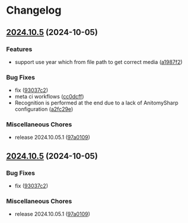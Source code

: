 # Changelog

## [2024.10.5](https://github.com/chu-shen/jellyfin-plugin-anilist-with-filter/compare/v2024.10.5...v2024.10.5) (2024-10-05)


### Features

* support use year which from file path to get correct media ([a1987f2](https://github.com/chu-shen/jellyfin-plugin-anilist-with-filter/commit/a1987f20aa4633bd1f433c8d5304c6a9a3b32c1d))


### Bug Fixes

* fix ([93037c2](https://github.com/chu-shen/jellyfin-plugin-anilist-with-filter/commit/93037c2086e012fad30f1a8379f19493e2e535df))
* meta ci workflows ([cc0dcff](https://github.com/chu-shen/jellyfin-plugin-anilist-with-filter/commit/cc0dcff5e0eff1b086004398d668da851a5b7857))
* Recognition is performed at the end due to a lack of AnitomySharp configuration ([a2fc29e](https://github.com/chu-shen/jellyfin-plugin-anilist-with-filter/commit/a2fc29ee3fc25626206926c463aa07a8d0f1dca4))


### Miscellaneous Chores

* release 2024.10.05.1 ([97a0109](https://github.com/chu-shen/jellyfin-plugin-anilist-with-filter/commit/97a0109c65fe52142a30a2471d621bbcc25dfb0d))

## [2024.10.5](https://github.com/chu-shen/jellyfin-plugin-anilist-with-filter/compare/2023.8.17...v2024.10.5) (2024-10-05)


### Bug Fixes

* fix ([93037c2](https://github.com/chu-shen/jellyfin-plugin-anilist-with-filter/commit/93037c2086e012fad30f1a8379f19493e2e535df))


### Miscellaneous Chores

* release 2024.10.05.1 ([97a0109](https://github.com/chu-shen/jellyfin-plugin-anilist-with-filter/commit/97a0109c65fe52142a30a2471d621bbcc25dfb0d))
